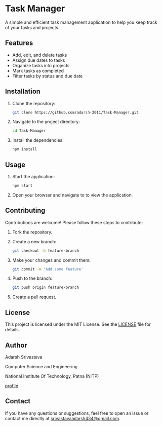 # Task Manager

A simple and efficient task management application to help you keep track of your tasks and projects.

## Features

- Add, edit, and delete tasks
- Assign due dates to tasks
- Organize tasks into projects
- Mark tasks as completed
- Filter tasks by status and due date

## Installation

1. Clone the repository:

   ```bash
   git clone https://github.com/adarsh-2011/Task-Manager.git

2. Navigate to the project directory:

    ```bash
   cd Task-Manager

3. Install the dependencies:

    ```bash
   npm install


## Usage

1. Start the application:
   
    ```bash
    npm start

2. Open your browser and navigate to [](http://localhost:3000) to view the application.

## Contributing

Contributions are welcome! Please follow these steps to contribute:

1. Fork the repository.
2. Create a new branch:

   ```bash
   git checkout -b feature-branch

3. Make your changes and commit them:

   ```bash
   git commit -m 'Add some feature'

4. Push to the branch:

   ```bash
   git push origin feature-branch

5. Create a pull request.

## License

This project is licensed under the MIT License. See the [LICENSE](LICENSE) file for details.

## Author
Adarsh Srivastava

Computer Science and Engineering

National Institute Of Technology, Patna (NITP)

[profile](https://github.com/adarsh-2011)

## Contact

If you have any questions or suggestions, feel free to open an issue or contact me directly at [srivastavaadarsh434@gmail.com](mailto:srivastavaadarsh434@gmail.com).
